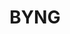 ---
lastmod: '2025-04-06T06:05:20+00:00'
latitude: -33.34774733
layout: suburb
longitude: 149.2451236
postcode: '2800'
state: NSW
title: BYNG
url: /nsw/byng/
---